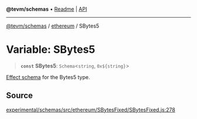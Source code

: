 **@tevm/schemas** • [Readme](../../README.md) \| [API](../../modules.md)

***

[@tevm/schemas](../../README.md) / [ethereum](../README.md) / SBytes5

# Variable: SBytes5

> **`const`** **SBytes5**: `Schema`\<`string`, ```0x${string}```\>

[Effect schema](https://github.com/Effect-TS/schema) for the Bytes5 type.

## Source

[experimental/schemas/src/ethereum/SBytesFixed/SBytesFixed.js:278](https://github.com/evmts/tevm-monorepo/blob/main/experimental/schemas/src/ethereum/SBytesFixed/SBytesFixed.js#L278)
